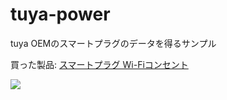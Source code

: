 # tuya-power

tuya OEMのスマートプラグのデータを得るサンプル

買った製品: <a href="https://amzn.to/3wX41v6">スマートプラグ Wi-Fiコンセント</a>

<a href="https://www.amazon.co.jp/gp/product/B09QPGN2P3?ie=UTF8&psc=1&linkCode=li3&tag=zu-22&linkId=817ed1e3bce2f580788539ceaef9bfb7&language=ja_JP&ref_=as_li_ss_il" target="_blank"><img border="0" src="https://ws-fe.amazon-adsystem.com/widgets/q?_encoding=UTF8&ASIN=B09QPGN2P3&Format=_SL250_&ID=AsinImage&MarketPlace=JP&ServiceVersion=20070822&WS=1&tag=zu-22&language=ja_JP" ></a><img src="https://ir-jp.amazon-adsystem.com/e/ir?t=zu-22&language=ja_JP&l=li3&o=9&a=B09QPGN2P3" width="1" height="1" border="0" alt="" style="border:none !important; margin:0px !important;" />
